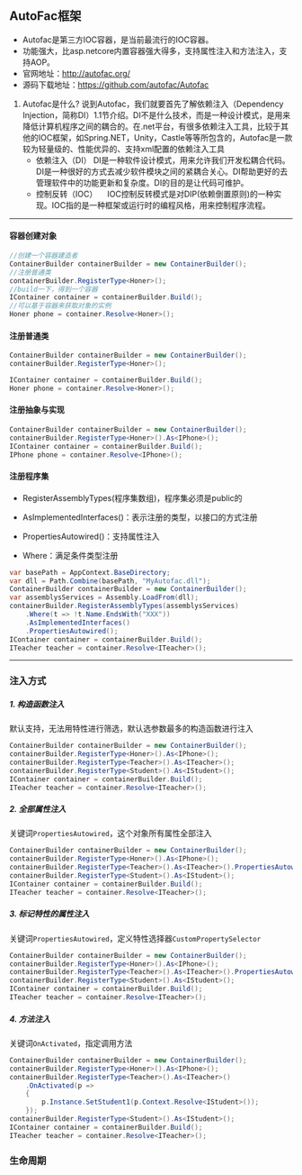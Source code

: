 ## AutoFac框架

- Autofac是第三方IOC容器，是当前最流行的IOC容器。
- 功能强大，比asp.netcore内置容器强大得多，支持属性注入和方法注入，支持AOP。
- 官网地址：http://autofac.org/
- 源码下载地址：https://github.com/autofac/Autofac


1. Autofac是什么?
   说到Autofac，我们就要首先了解依赖注入（Dependency Injection，简称DI）1.1节介绍。DI不是什么技术，而是一种设计模式，是用来降低计算机程序之间的耦合的。在.net平台，有很多依赖注入工具，比较于其他的IOC框架，如Spring.NET，Unity，Castle等等所包含的，Autofac是一款较为轻量级的、性能优异的、支持xml配置的依赖注入工具
    - 依赖注入（DI）
    DI是一种软件设计模式，用来允许我们开发松耦合代码。DI是一种很好的方式去减少软件模块之间的紧耦合关心。DI帮助更好的去管理软件中的功能更新和复杂度。DI的目的是让代码可维护。
    - 控制反转（IOC）
    　IOC控制反转模式是对DIP(依赖倒置原则)的一种实现。IOC指的是一种框架或运行时的编程风格，用来控制程序流程。

---

#### 容器创建对象

```c#
//创建一个容器建造者
ContainerBuilder containerBuilder = new ContainerBuilder();
//注册普通类
containerBuilder.RegisterType<Honer>();
//build一下，得到一个容器
IContainer container = containerBuilder.Build();
//可以基于容器来获取对象的实例
Honer phone = container.Resolve<Honer>();
```

#### 注册普通类

```c#
ContainerBuilder containerBuilder = new ContainerBuilder();
containerBuilder.RegisterType<Honer>();

IContainer container = containerBuilder.Build();
Honer phone = container.Resolve<Honer>();
```

#### 注册抽象与实现

```c#
ContainerBuilder containerBuilder = new ContainerBuilder();
containerBuilder.RegisterType<Honer>().As<IPhone>();
IContainer container = containerBuilder.Build();
IPhone phone = container.Resolve<IPhone>();
```

#### 注册程序集

- RegisterAssemblyTypes(程序集数组)，程序集必须是public的

- AsImplementedInterfaces()：表示注册的类型，以接口的方式注册

- PropertiesAutowired()：支持属性注入

- Where：满足条件类型注册

```c#
var basePath = AppContext.BaseDirectory;
var dll = Path.Combine(basePath, "MyAutofac.dll");
ContainerBuilder containerBuilder = new ContainerBuilder();
var assemblysServices = Assembly.LoadFrom(dll);
containerBuilder.RegisterAssemblyTypes(assemblysServices)
    .Where(t => !t.Name.EndsWith("XXX"))
    .AsImplementedInterfaces()
    .PropertiesAutowired();                        
IContainer container = containerBuilder.Build();
ITeacher teacher = container.Resolve<ITeacher>();
```
---

###   注入方式

##### 1.  构造函数注入
默认支持，无法用特性进行筛选，默认选参数最多的构造函数进行注入
```c#
ContainerBuilder containerBuilder = new ContainerBuilder();
containerBuilder.RegisterType<Honer>().As<IPhone>();
containerBuilder.RegisterType<Teacher>().As<ITeacher>();
containerBuilder.RegisterType<Student>().As<IStudent>();
IContainer container = containerBuilder.Build();
ITeacher teacher = container.Resolve<ITeacher>();
```

##### 2.  全部属性注入
关键词`PropertiesAutowired`，这个对象所有属性全部注入
```c#
ContainerBuilder containerBuilder = new ContainerBuilder();
containerBuilder.RegisterType<Honer>().As<IPhone>();
containerBuilder.RegisterType<Teacher>().As<ITeacher>().PropertiesAutowired();
containerBuilder.RegisterType<Student>().As<IStudent>();
IContainer container = containerBuilder.Build();
ITeacher teacher = container.Resolve<ITeacher>();
```

##### 3.  标记特性的属性注入
关键词`PropertiesAutowired`，定义特性选择器`CustomPropertySelector`
```c#
ContainerBuilder containerBuilder = new ContainerBuilder();
containerBuilder.RegisterType<Honer>().As<IPhone>();
containerBuilder.RegisterType<Teacher>().As<ITeacher>().PropertiesAutowired(new CustomPropertySelector());
containerBuilder.RegisterType<Student>().As<IStudent>();
IContainer container = containerBuilder.Build();
ITeacher teacher = container.Resolve<ITeacher>();
```
##### 4.  方法注入
关键词`OnActivated`，指定调用方法
```c#
ContainerBuilder containerBuilder = new ContainerBuilder();
containerBuilder.RegisterType<Honer>().As<IPhone>();
containerBuilder.RegisterType<Teacher>().As<ITeacher>()
    .OnActivated(p =>
    {
        p.Instance.SetStudent1(p.Context.Resolve<IStudent>());
    });
containerBuilder.RegisterType<Student>().As<IStudent>();
IContainer container = containerBuilder.Build();
ITeacher teacher = container.Resolve<ITeacher>();
```

### 生命周期
